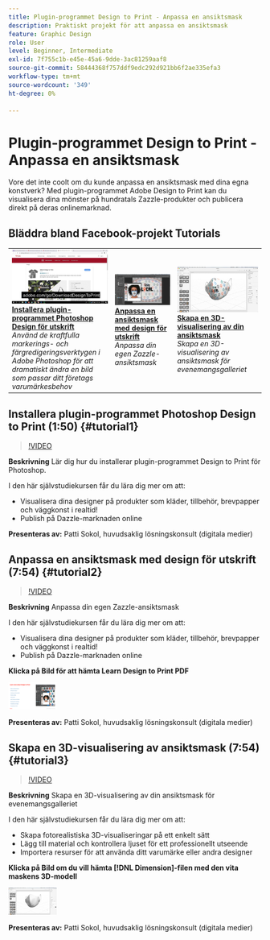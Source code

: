 ```yaml
---
title: Plugin-programmet Design to Print - Anpassa en ansiktsmask
description: Praktiskt projekt för att anpassa en ansiktsmask
feature: Graphic Design
role: User
level: Beginner, Intermediate
exl-id: 7f755c1b-e45e-45a6-9dde-3ac81259aaf8
source-git-commit: 58444368f757ddf9edc292d921bb6f2ae335efa3
workflow-type: tm+mt
source-wordcount: '349'
ht-degree: 0%

---
```


# Plugin-programmet Design to Print - Anpassa en ansiktsmask

Vore det inte coolt om du kunde anpassa en ansiktsmask med dina egna konstverk? Med plugin-programmet Adobe Design to Print kan du visualisera dina mönster på hundratals Zazzle-produkter och publicera direkt på deras onlinemarknad.

## Bläddra bland Facebook-projekt Tutorials

<table style="table-layout:fixed">
<tr>
 <td>
   <a href="handsonproject.md#tutorial1">
      <img alt="Installera plugin-programmet Photoshop Design to Print" src="../assets/d2p_install_sokol_thumbnail.jpg" />
   </a>
    <div>
   <a href="handsonproject.md#tutorial1"><strong>Installera plugin-programmet Photoshop Design för utskrift</strong></a>
    </div>
    <em>Använd de kraftfulla markerings- och färgredigeringsverktygen i Adobe Photoshop för att dramatiskt ändra en bild som passar ditt företags varumärkesbehov</em>
    <br>
  </td>
  <td>
    <a href="handsonproject.md#tutorial2">
        <img alt="Anpassa en ansiktsmask med design för utskrift" src="../assets/d2p_faceMask_sokol_thumbnail.jpg" />
    </a>
    <div>
    <a href="handsonproject.md#tutorial2"><strong>Anpassa en ansiktsmask med design för utskrift</strong></a>
    </div>
    <em>Anpassa din egen Zazzle-ansiktsmask</em>
    <br>
  </td>
  <td>
    <a href="handsonproject.md#tutorial3">
      <img alt="Skapa en 3D-visualisering av din ansiktsmask" src="../assets/DN_faceMaskShare_sokol_thumbnail.jpg" />
   </a>
    <div>
   <a href="handsonproject.md#tutorial3"><strong>Skapa en 3D-visualisering av din ansiktsmask</strong></a>
    </div>
    <em>Skapa en 3D-visualisering av ansiktsmask för evenemangsgalleriet</em>
    <br>
  </td>
</tr>
</table>

## Installera plugin-programmet Photoshop Design to Print (1:50) {#tutorial1}

>[!VIDEO](https://video.tv.adobe.com/v/327096?hidetitle=true)

**Beskrivning**
Lär dig hur du installerar plugin-programmet Design to Print för Photoshop.

I den här självstudiekursen får du lära dig mer om att:
* Visualisera dina designer på produkter som kläder, tillbehör, brevpapper och väggkonst i realtid!
* Publish på Dazzle-marknaden online

**Presenteras av:**
Patti Sokol, huvudsaklig lösningskonsult (digitala medier)

## Anpassa en ansiktsmask med design för utskrift (7:54) {#tutorial2}

>[!VIDEO](https://video.tv.adobe.com/v/327097?hidetitle=true)

**Beskrivning**
Anpassa din egen Zazzle-ansiktsmask

I den här självstudiekursen får du lära dig mer om att:
* Visualisera dina designer på produkter som kläder, tillbehör, brevpapper och väggkonst i realtid!
* Publish på Dazzle-marknaden online

**Klicka på Bild för att hämta Learn Design to Print PDF**

[![Lär dig design för utskrift](../assets/LearnDesigntoPrint_96.png)](../assets/LearnDesigntoPrint.pdf)

**Presenteras av:**
Patti Sokol, huvudsaklig lösningskonsult (digitala medier)

## Skapa en 3D-visualisering av ansiktsmask (7:54) {#tutorial3}

>[!VIDEO](https://video.tv.adobe.com/v/327098?hidetitle=true)

**Beskrivning**
Skapa en 3D-visualisering av din ansiktsmask för evenemangsgalleriet

I den här självstudiekursen får du lära dig mer om att:
* Skapa fotorealistiska 3D-visualiseringar på ett enkelt sätt
* Lägg till material och kontrollera ljuset för ett professionellt utseende
* Importera resurser för att använda ditt varumärke eller andra designer

**Klicka på Bild om du vill hämta [!DNL Dimension]-filen med den vita maskens 3D-modell**

[![Jämförelsebild](../assets/whitemask_96.png)](https://stock.adobe.com/search/3d-assets?load_type=search&amp;native_visual_search=&amp;similar_content_id=&amp;is_recent_search=&amp;search_type=usertyped&amp;k=face+mask&amp;asset_id=324075591)

**Presenteras av:**
Patti Sokol, huvudsaklig lösningskonsult (digitala medier)
